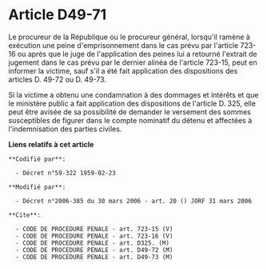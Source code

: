 # Article D49-71

Le procureur de la République ou le procureur général, lorsqu'il ramène à exécution une peine d'emprisonnement dans le cas
prévu par l'article 723-16 ou après que le juge de l'application des peines lui a retourné l'extrait de jugement dans le cas
prévu par le dernier alinéa de l'article 723-15, peut en informer la victime, sauf s'il a été fait application des
dispositions des articles D. 49-72 ou D. 49-73.

Si la victime a obtenu une condamnation à des dommages et intérêts et que le ministère public a fait application des
dispositions de l'article D. 325, elle peut être avisée de sa possibilité de demander le versement des sommes susceptibles de
figurer dans le compte nominatif du détenu et affectées à l'indemnisation des parties civiles.

**Liens relatifs à cet article**

	**Codifié par**:

	  - Décret n°59-322 1959-02-23

	**Modifié par**:

	  - Décret n°2006-385 du 30 mars 2006 - art. 20 () JORF 31 mars 2006

	**Cite**:

	  - CODE DE PROCEDURE PENALE - art. 723-15 (V)
	  - CODE DE PROCEDURE PENALE - art. 723-16 (V)
	  - CODE DE PROCEDURE PENALE - art. D325. (M)
	  - CODE DE PROCEDURE PENALE - art. D49-72 (M)
	  - CODE DE PROCEDURE PENALE - art. D49-73 (M)
